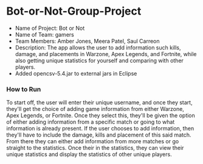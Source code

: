 # Bot-or-Not-Group-Project
* Name of Project: Bot or Not<br />
* Name of Team: gamers<br />
* Team Members: Amber Jones, Meera Patel, Saul Carreon<br />
* Description: The app allows the user to add information such kills, damage, and placements in Warzone, Apex Legends, and Fortnite, while also getting unique statistics for yourself and comparing with other players.<br />
* Added opencsv-5.4.jar to external jars in Eclipse<br />
### How to Run ###
To start off, the user will enter their unique username, and once they start, they'll get the choice of adding game information from either Warzone, Apex Legends, or Fortnite. Once they select this, they'll be given the option of either adding information from a specific match or going to what information is already present. If the user chooses to add information, then they'll have to include the damage, kills and placement of this said match. From there they can either add information from more matches or go straight to the statistics. Once their in the statistics, they can view their unique statistics and display the statistics of other unique players.

